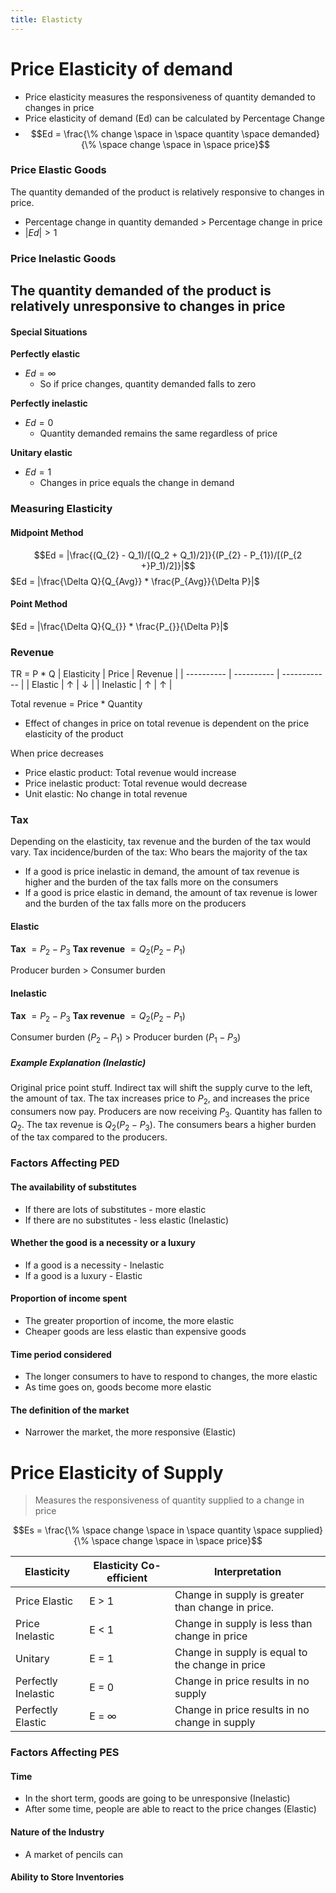 ```yaml
---
title: Elasticty
---
```

# Price Elasticity of demand
- Price elasticity measures the responsiveness of quantity demanded to changes in price
- Price elasticity of demand (Ed) can be calculated by Percentage Change
- $$Ed = \frac{\% change \space in \space quantity \space demanded}{\%  \space change \space in \space price}$$


### Price Elastic Goods
The quantity demanded of the product is relatively responsive to changes in price.
- Percentage change in quantity demanded > Percentage change in price
- $|Ed| > 1$

### Price Inelastic Goods
The quantity demanded of the product is relatively unresponsive to changes in price
- 

#### Special Situations
**Perfectly elastic**
- $Ed = \infty$ 
	- So if price changes, quantity demanded falls to zero

**Perfectly inelastic**
- $Ed = 0$
	- Quantity demanded remains the same regardless of price

**Unitary elastic**
- $Ed = 1$
	- Changes in price equals the change in demand


### Measuring Elasticity
#### Midpoint Method
$$Ed = |\frac{(Q_{2} - Q_1)/[(Q_2 + Q_1)/2]}{(P_{2} - P_{1})/[(P_{2 +}P_1)/2]}|$$
$Ed = |\frac{\Delta Q}{Q_{Avg}} * \frac{P_{Avg}}{\Delta P}|$

#### Point Method
$Ed = |\frac{\Delta Q}{Q_{}} * \frac{P_{}}{\Delta P}|$



### Revenue
TR = P * Q
| Elasticity | Price      | Revenue      |
| ---------- | ---------- | ------------ |
| Elastic    | $\uparrow$ | $\downarrow$ |
| Inelastic  | $\uparrow$ | $\uparrow$ |

Total revenue = Price * Quantity
- Effect of changes in price on total revenue is dependent on the price elasticity of the product

When price decreases
- Price elastic product: Total revenue would increase
- Price inelastic product: Total revenue would decrease
- Unit elastic: No change in total revenue

### Tax
Depending on the elasticity, tax revenue and the burden of the tax would vary.
Tax incidence/burden of the tax: Who bears the majority of the tax
- If a good is price inelastic in demand, the amount of tax revenue is higher and the burden of the tax falls more on the consumers
- If a good is price elastic in demand, the amount of tax revenue is lower and the burden of the tax falls more on the producers


#### Elastic
**Tax** $= P_{2} - P_3$
**Tax revenue** $= Q_2(P_{2} - P_{1})$

Producer burden > Consumer burden

#### Inelastic
**Tax** $= P_{2} - P_3$
**Tax revenue** $= Q_2(P_{2} - P_{1})$

Consumer burden ($P_{2} - P_{1}$) > Producer burden ($P_{1} - P_{3}$)

##### Example Explanation (Inelastic)
Original price point stuff.
Indirect tax will shift the supply curve to the left, the amount of tax. The tax increases price to $P_2$, and increases the price consumers now pay. Producers are now receiving $P_3$. Quantity has fallen to $Q_2$. The tax revenue is $Q_2(P_{2} - P_{3})$. The consumers bears a higher burden of the tax compared to the producers. 


### Factors Affecting PED
#### The availability of substitutes
- If there are lots of substitutes - more elastic
- If there are no substitutes - less elastic (Inelastic)

#### Whether the good is a necessity or a luxury
- If a good is a necessity - Inelastic
- If a good is a luxury - Elastic

#### Proportion of income spent
- The greater proportion of income, the more elastic
- Cheaper goods are less elastic than expensive goods

#### Time period considered
- The longer consumers to have to respond to changes, the more elastic
- As time goes on, goods become more elastic

#### The definition of the market
- Narrower the market, the more responsive (Elastic)


# Price Elasticity of Supply
> Measures the responsiveness of quantity supplied to a change in price

$$Es = \frac{\% \space change \space in \space quantity \space supplied}{\% \space change \space in \space price}$$


| Elasticity          | Elasticity Co-efficient | Interpretation                                    |
| ------------------- | ----------------------- | ------------------------------------------------- |
| Price Elastic       | E > 1                   | Change in supply is greater than change in price. |
| Price Inelastic     | E < 1                   | Change in supply is less than change in price     |
| Unitary             | E = 1                   | Change in supply is equal to the change in price  |
| Perfectly Inelastic | E = 0                   | Change in price results in no supply              |
| Perfectly Elastic   | E = $\infty$            | Change in price results in no change in supply    |


### Factors Affecting PES
#### Time
- In the short term, goods are going to be unresponsive (Inelastic)
- After some time, people are able to react to the price changes (Elastic)

#### Nature of the Industry
- A market of pencils can 

#### Ability to Store Inventories






























